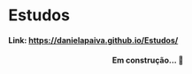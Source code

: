# Estudos

#### Link: https://danielapaiva.github.io/Estudos/

<h4 align="center"> 
	 Em construção...  🚧
</h4>
